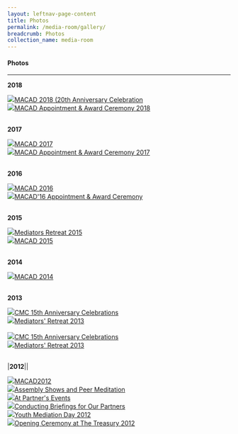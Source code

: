 ```yaml
---
layout: leftnav-page-content
title: Photos
permalink: /media-room/gallery/
breadcrumb: Photos
collection_name: media-room
---
```





#### Photos
---

**2018**

<div class="row">
  <div class="col is-6">
    <a href="#"><img src="/images/MACAD2018-97.jpg">MACAD 2018 (20th Anniversary Celebration</a>
  </div>
  <div class="col is-6">
    <a href="#"><img src="/images/P2M-Mediator-Appointment-Ceremony-P2-333.jpg">MACAD Appointment & Award Ceremony 2018</a>
  </div>
</div><br>

**2017**

<div class="row">
  <div class="col is-6">
    <a href="#"><img src="/images/MACAD2017-190.jpg">MACAD 2017</a>
  </div>
  <div class="col is-6">
    <a href="#"><img src="/images/MACAD2017-085.jpg">MACAD Appointment & Award Ceremony 2017</a>
  </div>
</div><br>

**2016**

<div class="row">
  <div class="col is-6">
    <a href="#"><img src="/images/macad2016thumbnail.jpg">MACAD 2016</a>
  </div>
  <div class="col is-6">
    <a href="#"><img src="/images/macad2016awardthumbnail.jpg">MACAD'16 Appointment & Award Ceremony</a>
  </div>
</div><br>

**2015**

<div class="row">
  <div class="col is-6">
    <a href="#"><img src="/images/Albumthumbnail.jpeg">Mediators Retreat 2015</a>
  </div>
  <div class="col is-6">
    <a href="#"><img src="/images/MACAD2015thumbnail.jpg">MACAD 2015</a>
  </div>
</div><br>

**2014**

<div class="row">
  <div class="col is-6">
    <a href="#"><img src="/images/Img0187.jpg">MACAD 2014</a>
  </div>
</div><br>

**2013**

<div class="row">
  <div class="col is-6">
    <a href="#"><img src="/images/Img0002.jpg">CMC 15th Anniversary Celebrations</a>
  </div>
  <div class="col is-6">
    <a href="#"><img src="/images/SAM_0070.jpeg">Mediators' Retreat 2013</a>
  </div>
</div><br>


<div class="row">
  <div class="col is-6">
    <a href="#"><img src="/images/Img0187.jpg">CMC 15th Anniversary Celebrations</a>
  </div>
  <div class="col is-6">
    <a href="#"><img src="/images/SAM_0070.jpeg">Mediators' Retreat 2013</a>
  </div>
</div><br>

|**2012**||

<div class="row">
  <div class="col is-6">
    <a href="#"><img src="/images/IMG_7913.jpg">MACAD2012</a>
  </div>
  <div class="col is-6">
    <a href="#"><img src="/images/IMG_5746.jpg">Assembly Shows and Peer Meditation</a>
  </div>
</div>

<div class="row">
  <div class="col is-6">
    <a href="#"><img src="/images/DSCN0181.jpg">At Partner's Events</a>
  </div>
  <div class="col is-6">
    <a href="#"><img src="/images/IMG_7089.jpg">Conducting Briefings for Our Partners</a>
  </div>
</div>

<div class="row">
  <div class="col is-6">
    <a href="#"><img src="/images/YS_004.jpg">Youth Mediation Day 2012</a>
  </div>
  <div class="col is-6">
    <a href="#"><img src="/images/2_2.jpg">Opening Ceremony at The Treasury 2012</a>
  </div>
</div>
